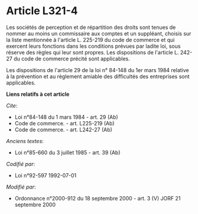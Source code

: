 # Article L321-4

Les sociétés de perception et de répartition des droits sont tenues de nommer au moins un commissaire aux comptes et un
suppléant, choisis sur la liste mentionnée à l'article L. 225-219 du code de commerce et qui exercent leurs fonctions dans
les conditions prévues par ladite loi, sous réserve des règles qui leur sont propres. Les dispositions de l'article L. 242-27
du code de commerce précité sont applicables. 

Les dispositions de l'article 29 de la loi n° 84-148 du 1er mars 1984 relative à la prévention et au règlement amiable des
difficultés des entreprises sont applicables.

**Liens relatifs à cet article**

_Cite_:

  - Loi n°84-148 du 1 mars 1984 - art. 29 (Ab)
  - Code de commerce. - art. L225-219 (Ab)
  - Code de commerce. - art. L242-27 (Ab)

_Anciens textes_:

  - Loi n°85-660 du 3 juillet 1985 - art. 39 (Ab)

_Codifié par_:

  - Loi n°92-597 1992-07-01

_Modifié par_:

  - Ordonnance n°2000-912 du 18 septembre 2000 - art. 3 (V) JORF 21 septembre 2000
